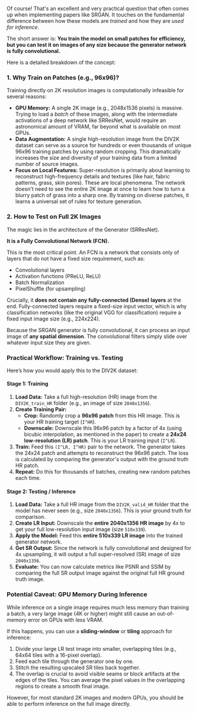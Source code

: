 Of course! That's an excellent and very practical question that often comes up when implementing papers like SRGAN. It touches on the fundamental difference between how these models are *trained* and how they are *used for inference*.

The short answer is: **You train the model on small patches for efficiency, but you can test it on images of any size because the generator network is fully convolutional.**

Here is a detailed breakdown of the concept:

### 1. Why Train on Patches (e.g., 96x96)?

Training directly on 2K resolution images is computationally infeasible for several reasons:

*   **GPU Memory:** A single 2K image (e.g., 2048x1536 pixels) is massive. Trying to load a *batch* of these images, along with the intermediate activations of a deep network like SRResNet, would require an astronomical amount of VRAM, far beyond what is available on most GPUs.
*   **Data Augmentation:** A single high-resolution image from the DIV2K dataset can serve as a source for hundreds or even thousands of unique 96x96 training patches by using random cropping. This dramatically increases the size and diversity of your training data from a limited number of source images.
*   **Focus on Local Features:** Super-resolution is primarily about learning to reconstruct high-frequency details and textures (like hair, fabric patterns, grass, skin pores). These are local phenomena. The network doesn't need to see the entire 2K image at once to learn how to turn a blurry patch of grass into a sharp one. By training on diverse patches, it learns a universal set of rules for texture generation.

### 2. How to Test on Full 2K Images

The magic lies in the architecture of the Generator (SRResNet).

**It is a Fully Convolutional Network (FCN).**

This is the most critical point. An FCN is a network that consists only of layers that do not have a fixed size requirement, such as:
*   Convolutional layers
*   Activation functions (PReLU, ReLU)
*   Batch Normalization
*   PixelShuffle (for upsampling)

Crucially, it **does not contain any fully-connected (Dense) layers** at the end. Fully-connected layers require a fixed-size input vector, which is why classification networks (like the original VGG for classification) require a fixed input image size (e.g., 224x224).

Because the SRGAN generator is fully convolutional, it can process an input image of **any spatial dimension**. The convolutional filters simply slide over whatever input size they are given.

### Practical Workflow: Training vs. Testing

Here’s how you would apply this to the DIV2K dataset:

#### **Stage 1: Training**

1.  **Load Data:** Take a full high-resolution (HR) image from the `DIV2K_train_HR` folder (e.g., an image of size `2040x1356`).
2.  **Create Training Pair:**
    *   **Crop:** Randomly crop a **96x96 patch** from this HR image. This is your HR training target (`I^HR`).
    *   **Downscale:** Downscale this 96x96 patch by a factor of 4x (using bicubic interpolation, as mentioned in the paper) to create a **24x24 low-resolution (LR) patch**. This is your LR training input (`I^LR`).
3.  **Train:** Feed this `(I^LR, I^HR)` pair to the network. The generator takes the 24x24 patch and attempts to reconstruct the 96x96 patch. The loss is calculated by comparing the generator's output with the ground truth HR patch.
4.  **Repeat:** Do this for thousands of batches, creating new random patches each time.

#### **Stage 2: Testing / Inference**

1.  **Load Data:** Take a full HR image from the `DIV2K_valid_HR` folder that the model has never seen (e.g., size `2040x1356`). This is your ground truth for comparison.
2.  **Create LR Input:** Downscale the **entire 2040x1356 HR image** by 4x to get your full low-resolution input image (size `510x339`).
3.  **Apply the Model:** Feed this **entire 510x339 LR image** into the trained generator network.
4.  **Get SR Output:** Since the network is fully convolutional and designed for 4x upsampling, it will output a full super-resolved (SR) image of size `2040x1356`.
5.  **Evaluate:** You can now calculate metrics like PSNR and SSIM by comparing the full SR output image against the original full HR ground truth image.

### Potential Caveat: GPU Memory During Inference

While inference on a single image requires much less memory than training a batch, a very large image (4K or higher) might still cause an out-of-memory error on GPUs with less VRAM.

If this happens, you can use a **sliding-window** or **tiling** approach for inference:
1.  Divide your large LR test image into smaller, overlapping tiles (e.g., 64x64 tiles with a 16-pixel overlap).
2.  Feed each tile through the generator one by one.
3.  Stitch the resulting upscaled SR tiles back together.
4.  The overlap is crucial to avoid visible seams or block artifacts at the edges of the tiles. You can average the pixel values in the overlapping regions to create a smooth final image.

However, for most standard 2K images and modern GPUs, you should be able to perform inference on the full image directly.